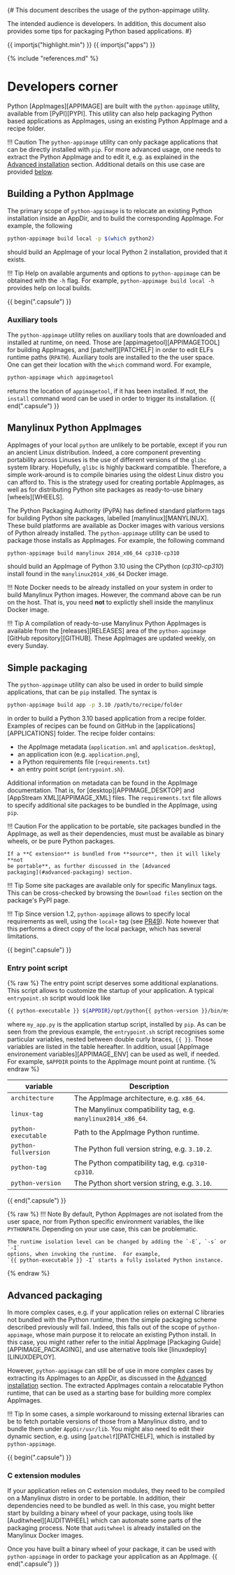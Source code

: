 {# This document describes the usage of the python-appimage utility.

   The intended audience is developers. In addition, this document also provides
   some tips for packaging Python based applications.
#}

{{ importjs("highlight.min") }}
{{ importjs("apps") }}

{% include "references.md" %}


# Developers corner

Python [AppImages][APPIMAGE] are built with the `python-appimage` utility,
available from [PyPI][PYPI]. This utility can also help packaging Python based
applications as AppImages, using an existing Python AppImage and a recipe
folder.

!!! Caution
    The `python-appimage` utility can only package applications that can be
    directly installed with `pip`. For more advanced usage, one needs to extract
    the Python AppImage and to edit it, e.g. as explained in the [Advanced
    installation](index.md#advanced-installation) section.  Additional details
    on this use case are provided [below](#advanced-packaging).


## Building a Python AppImage

The primary scope of `python-appimage` is to relocate an existing Python
installation inside an AppDir, and to build the corresponding AppImage.  For
example, the following

```bash
python-appimage build local -p $(which python2)
```

should build an AppImage of your local Python 2 installation, provided that it
exists.

!!! Tip
    Help on available arguments and options to `python-appimage` can be obtained
    with the `-h` flag. For example, `python-appimage build local -h` provides
    help on local builds.


{{ begin(".capsule") }}
### Auxiliary tools

The `python-appimage` utility relies on auxiliary tools that are downloaded and
installed at runtime, on need. Those are [appimagetool][APPIMAGETOOL] for
building AppImages, and [patchelf][PATCHELF] in order to edit ELFs runtime paths
(`RPATH`). Auxiliary tools are installed to the the user space. One can get
their location with the `which` command word. For example,

```bash
python-appimage which appimagetool
```

returns the location of `appimagetool`, if it has been installed. If not, the
`install` command word can be used in order to trigger its installation.
{{ end(".capsule") }}


## Manylinux Python AppImages

AppImages of your local `python` are unlikely to be portable, except if you run
an ancient Linux distribution. Indeed, a core component preventing portability
across Linuses is the use of different versions of the `glibc` system library.
Hopefully, `glibc` is highly backward compatible. Therefore, a simple
work-around is to compile binaries using the oldest Linux distro you can afford
to.  This is the strategy used for creating portable AppImages, as well as for
distributing Python site packages as ready-to-use binary [wheels][WHEELS].

The Python Packaging Authority (PyPA) has defined standard platform tags for
building Python site packages, labelled [manylinux][MANYLINUX].  These build
platforms are available as Docker images with various versions of Python already
installed. The `python-appimage` utility can be used to package those installs
as AppImages. For example, the following command

```bash
python-appimage build manylinux 2014_x86_64 cp310-cp310
```

should build an AppImage of Python 3.10 using the CPython (_cp310-cp310_)
install found in the `manylinux2014_x86_64` Docker image.

!!! Note
    Docker needs to be already installed on your system in order to build
    Manylinux Python images. However, the command above can be run on the host.
    That is, you need **not** to explictly shell inside the manylinux Docker
    image.

!!! Tip
    A compilation of ready-to-use Manylinux Python AppImages is available from
    the [releases][RELEASES] area of the `python-appimage` [GitHub
    repository][GITHUB]. These AppImages are updated weekly, on every Sunday.


## Simple packaging

The `python-appimage` utility can also be used in order to build simple
applications, that can be `pip` installed. The syntax is

```bash
python-appimage build app -p 3.10 /path/to/recipe/folder
```

in order to build a Python 3.10 based application from a recipe folder.
Examples of recipes can be found on GitHub in the [applications][APPLICATIONS]
folder.  The recipe folder contains:

- the AppImage metadata (`application.xml` and `application.desktop`),
- an application icon (e.g. `application.png`),
- a Python requirements file (`requirements.txt`)
- an entry point script (`entrypoint.sh`).

Additional information on metadata can be found in the AppImage documentation.
That is, for [desktop][APPIMAGE_DESKTOP] and [AppStream XML][APPIMAGE_XML]
files. The `requirements.txt` file allows to specify additional site packages
to be bundled in the AppImage, using `pip`.

!!! Caution
    For the application to be portable, site packages bundled in the AppImage,
    as well as their dependencies, must must be available as binary wheels, or
    be pure Python packages.

    If a **C extension** is bundled from **source**, then it will likely **not
    be portable**, as further discussed in the [Advanced
    packaging](#advanced-packaging) section.

!!! Tip
    Some site packages are available only for specific Manylinux tags. This can
    be cross-checked by browsing the `Download files` section on the package's
    PyPI page.

!!! Tip
    Since version 1.2, `python-appimage` allows to specify local requirements as
    well, using the `local+` tag (see
    [PR49](https://github.com/niess/python-appimage/pull/49)). Note however that
    this performs a direct copy of the local package, which has several
    limitations.

{{ begin(".capsule") }}
### Entry point script

{% raw %}
The entry point script deserves some additional explanations. This script allows
to customize the startup of your application. A typical `entrypoint.sh` script
would look like

```bash
{{ python-executable }} ${APPDIR}/opt/python{{ python-version }}/bin/my_app.py "$@"
```

where `my_app.py` is the application startup script, installed by `pip`. As can
be seen from the previous example, the `entrypoint.sh` script recognises some
particular variables, nested between double curly braces, `{{ }}`. Those
variables are listed in the table hereafter. In addition, usual [AppImage
environement variables][APPIMAGE_ENV] can be used as well, if needed. For
example, `$APPDIR` points to the AppImage mount point at runtime.
{% endraw %}

| variable             | Description                                                   |
|----------------------|---------------------------------------------------------------|
| `architecture`       | The AppImage architecture, e.g. `x86_64`.                     |
| `linux-tag`          | The Manylinux compatibility tag, e.g. `manylinux2014_x86_64`. |
| `python-executable`  | Path to the AppImage Python runtime.                          |
| `python-fullversion` | The Python full version string, e.g. `3.10.2`.                |
| `python-tag`         | The Python compatibility tag, e.g. `cp310-cp310`.             |
| `python-version`     | The Python short version string, e.g. `3.10`.                 |
{{ end(".capsule") }}

{% raw %}
!!! Note
    By default, Python AppImages are not isolated from the user space, nor from
    Python specific environment variables, the like `PYTHONPATH`. Depending on
    your use case, this can be problematic.

    The runtime isolation level can be changed by adding the `-E`, `-s` or `-I`
    options, when invoking the runtime.  For example,
    `{{ python-executable }} -I` starts a fully isolated Python instance.
{% endraw %}


## Advanced packaging

In more complex cases, e.g. if your application relies on external C libraries
not bundled with the Python runtime, then the simple packaging scheme described
previously will fail. Indeed, this falls out of the scope of `python-appimage`,
whose main purpose it to relocate an existing Python install. In this case, you
might rather refer to the initial AppImage [Packaging
Guide][APPIMAGE_PACKAGING], and use alternative tools like
[linuxdeploy][LINUXDEPLOY].

However, `python-appimage` can still be of use in more complex cases by
extracting its AppImages to an AppDir, as discussed in the [Advanced
installation](index.md#advanced-installation) section. The extracted AppImages
contain a relocatable Python runtime, that can be used as a starting base for
building more complex AppImages.

!!! Tip
    In some cases, a simple workaround to missing external libraries can be to
    fetch portable versions of those from a Manylinux distro, and to bundle them
    under `AppDir/usr/lib`. You might also need to edit their dynamic section,
    e.g.  using [`patchelf`][PATCHELF], which is installed by `python-appimage`.


{{ begin(".capsule") }}
### C extension modules

If your application relies on C extension modules, they need to be compiled on a
Manylinux distro in order to be portable. In addition, their dependencies need
to be bundled as well. In this case, you might better start by building a binary
wheel of your package, using tools like [Auditwheel][AUDITWHEEL] which can
automate some parts of the packaging process. Note that `auditwheel` is already
installed on the Manylinux Docker images.

Once you have built a binary wheel of your package, it can be used with
`python-appimage` in order to package your application as an AppImage.
{{ end(".capsule") }}
